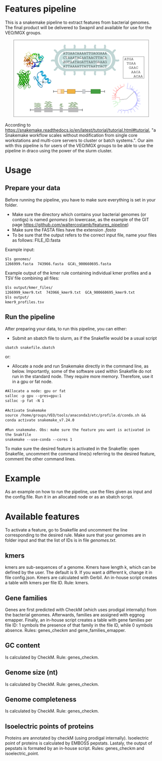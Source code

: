 # Features pipeline

This is a snakemake pipeline to extract features from bacterial genomes. The final product will be delivered to Swapnil and available for use for the VEO/MGX groups.

<p align="center">
  <img src="./figures/features_pipeline.png" alt="Alt Text" width="450"/>
</p>

According to https://snakemake.readthedocs.io/en/latest/tutorial/tutorial.html#tutorial, "a Snakemake workflow scales without modification from single core workstations and multi-core servers to cluster or batch systems.". Our aim with this pipeline is for users of the VEO/MGX groups to be able to use the pipeline in draco using the power of the slurm cluster.  

# Usage

## Prepare your data

Before running the pipeline, you have to make sure everything is set in your folder.

- Make sure the directory which contains your bacterial genomes (or contigs) is named *genomes* (in lowercase, as the example of the GIT page https://github.com/waltercostamb/features_pipeline)
- Make sure the FASTA files have the extension *.fasta*
- To be sure that the output refers to the correct input file, name your files as follows: FILE\_ID.fasta

Example input:  

```
$ls genomes/
1266999.fasta  743966.fasta  GCA\_900660695.fasta
```

Example output of the kmer rule containing individual kmer profiles and a TSV file combining all files:

```
$ls output/kmer_files/ 
1266999_kmer9.txt  743966_kmer9.txt  GCA_900660695_kmer9.txt
$ls output/
kmer9_profiles.tsv
```

## Run the pipeline

After preparing your data, to run this pipeline, you can either:  

- Submit an sbatch file to slurm, as if the Snakefile would be a usual script

```
sbatch snakefile.sbatch 
```

or:

- Allocate a node and run Snakemake directly in the command line, as below. Importantly, some of the software used within Snakefile do not run in the standard node. They require more memory. Therefore, use it in a gpu or fat node.

```
#Allocate a node: gpu or fat
salloc -p gpu --gres=gpu:1 
salloc -p fat -N 1

#Activate Snakemake
source /home/groups/VEO/tools/anaconda3/etc/profile.d/conda.sh && conda activate snakemake_v7.24.0

#Run snakemake. Obs: make sure the feature you want is activated in the Snakfile
snakemake --use-conda --cores 1
```

To make sure the desired feature is activated in the Snakefile: open Snakefile, uncomment the command line(s) referring to the desired feature, comment the other command lines.

# Example

As an example on how to run the pipeline, use the files given as input and the config.file. Run it in an allocated node or as an sbatch script.


# Available features  

To activate a feature, go to Snakefile and uncomment the line corresponding to the desired rule. Make sure that your genomes are in folder input and that the list of IDs is in file *genomes.txt*.

## kmers

kmers are sub-sequences of a genome. Kmers have length k, which can be defined by the user. The default is 9. If you want a different k, change it in file config.json. Kmers are calculated with Gerbil. An in-house script creates a table with kmers per file ID. Rule: kmers.

## Gene families

Genes are first predicted with CheckM (which uses prodigal internally) from the bacterial genomes. Afterwards, families are assigned with eggnog emapper. Finally, an in-house script creates a table with gene families per file ID: 1 symbols the presence of that family in the file ID, while 0 symbols absence.
Rules: genes_checkm and gene_families_emapper. 

## GC content

Is calculated by CheckM. 
Rule: genes_checkm. 

## Genome size (nt)

Is calculated by CheckM. 
Rule: genes_checkm. 

## Genome completeness

Is calculated by CheckM. 
Rule: genes_checkm. 

## Isoelectric points of proteins 

Proteins are annotated by checkM (using prodigal internally). Isoelectric point of proteins is calculated by EMBOSS pepstats. Lastaly, the output of pepstats is formated by an in-house script.
Rules: genes_checkm and isoelectric_point.



